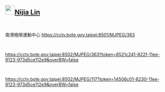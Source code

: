 <h2 id="user-content-nijia-lin"><a class="heading-link" href="#nijia-lin">
<img src="https://camo.githubusercontent.com/8e0f9cf2a951d92a9ffd1ccdc03612d8070be601939e180e09445aef0889e297/68747470733a2f2f7370726f66696c652e6c696e652d7363646e2e6e65742f30684b76546f696a794546466c35466763632d305a714a676c47467a4e615a30314c584852616278684654446c4e493174614269565a61423543536a74484a31594a41434a534e307846486a703142574d5f5a30446f6258346d536d35414946454d584868627551" width="30" height="30" data-canonical-src="https://sprofile.line-scdn.net/0hKvToijyEFFl5Fgcc-0ZqJglGFzNaZ01LXHRabxhFTDlNI1taBiVZaB5CSjtHJ1YJACJSN0xFHjp1BWM_Z0DobX4mSm5AIFEMXHhbuQ" style="max-width: 100%;">Nijia Lin<span aria-hidden="true" class="octicon octicon-link"></span></a></h2><br><p>南港極限運動中心 <a href="https://cctv.bote.gov.taipei:8501/MJPEG/363" rel="nofollow">https://cctv.bote.gov.taipei:8501/MJPEG/363</a></p>
<br /><p><a href="https://cctv.bote.gov.taipei:8502/MJPEG/363?token=8521c241-822f-11ee-9123-973d5ce112e9&amp;overBW=false" rel="nofollow">https://cctv.bote.gov.taipei:8502/MJPEG/363?token=8521c241-822f-11ee-9123-973d5ce112e9&amp;overBW=false</a></p>
<br /><p><a href="https://cctv.bote.gov.taipei:8502/MJPEG/117?token=14506c01-8230-11ee-9123-973d5ce112e9&amp;overBW=false" rel="nofollow">https://cctv.bote.gov.taipei:8502/MJPEG/117?token=14506c01-8230-11ee-9123-973d5ce112e9&amp;overBW=false</a></p>
